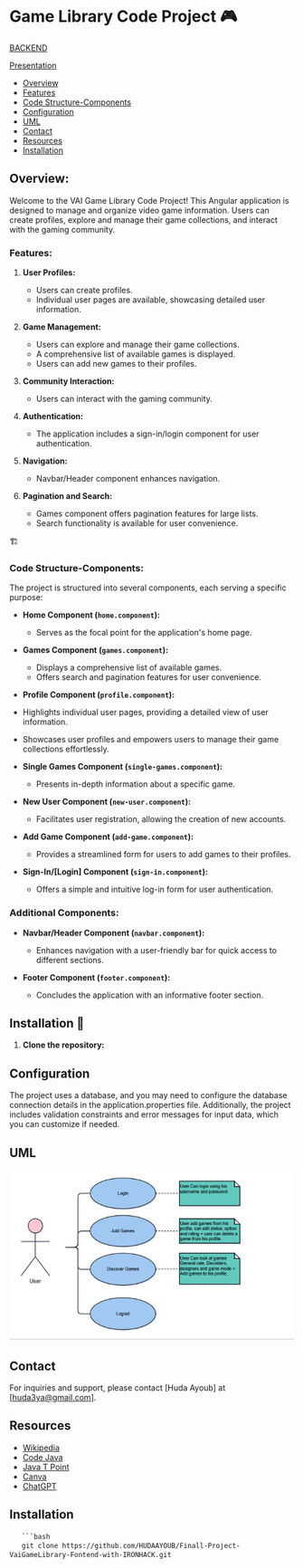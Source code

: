 # Game Library Code Project 🎮

[BACKEND](https://github.com/HUDAAYOUB/ProjectGameLibrary-java-project1-github-repo-sda)


[Presentation](https://docs.google.com/presentation/d/1pOtnz2Up_9vSgmWEc7ltCHYsu12bgeOR/edit#slide=id.p1)

- [Overview](#overview)
- [Features](#features)
- [Code Structure-Components](#code-structure-components)
- [Configuration](#configuration)
- [UML](#uml)
- [Contact](#contact)
- [Resources](#resources)
- [Installation](#installation)

## Overview:

Welcome to the VAI Game Library Code Project! This Angular application is designed to manage and organize video game information. Users can create profiles, explore and manage their game collections, and interact with the gaming community.


### Features:

1. **User Profiles:**
   - Users can create profiles.
   - Individual user pages are available, showcasing detailed user information.

2. **Game Management:**
   - Users can explore and manage their game collections.
   - A comprehensive list of available games is displayed.
   - Users can add new games to their profiles.

3. **Community Interaction:**
   - Users can interact with the gaming community.

4. **Authentication:**
   - The application includes a sign-in/login component for user authentication.

5. **Navigation:**
   - Navbar/Header component enhances navigation.

6. **Pagination and Search:**
   - Games component offers pagination features for large lists.
   - Search functionality is available for user convenience.


🏗️
### Code Structure-Components: 

The project is structured into several components, each serving a specific purpose:

- **Home Component (`home.component`):**
  - Serves as the focal point for the application's home page.

- **Games Component (`games.component`):**
  - Displays a comprehensive list of available games.
  - Offers search and pagination features for user convenience.

- **Profile Component (`profile.component`):**
 - Highlights individual user pages, providing a detailed view of user information.
  - Showcases user profiles and empowers users to manage their game collections effortlessly.

- **Single Games Component (`single-games.component`):**
  - Presents in-depth information about a specific game.

- **New User Component (`new-user.component`):**
  - Facilitates user registration, allowing the creation of new accounts.

- **Add Game Component (`add-game.component`):**
  - Provides a streamlined form for users to add games to their profiles.

- **Sign-In/[Login] Component (`sign-in.component`):**
  - Offers a simple and intuitive log-in form for user authentication.

### Additional Components:

- **Navbar/Header Component (`navbar.component`):**
  - Enhances navigation with a user-friendly bar for quick access to different sections.

- **Footer Component (`footer.component`):**
  - Concludes the application with an informative footer section.

## Installation 🚀

1. **Clone the repository:**


## Configuration

The project uses a database, and you may need to configure the database connection details in the application.properties file. Additionally, the project includes validation constraints and error messages for input data, which you can customize if needed.

## UML

 <img src = "https://github.com/HUDAAYOUB/Finall-Project-VaiGameLibrary-Fontend-with-IRONHACK/blob/main/Screenshot%202023-11-22%20095423.png" >


 
## Contact

For inquiries and support, please contact [Huda Ayoub] at [huda3ya@gmail.com].

## Resources

- [Wikipedia](https://en.wikipedia.org/)
- [Code Java](https://www.codejava.net/)
- [Java T Point](https://www.javatpoint.com/)
- [Canva](https://www.canva.com/)
- [ChatGPT](https://www.openai.com/)

##  Installation
```
   ```bash
   git clone https://github.com/HUDAAYOUB/Finall-Project-VaiGameLibrary-Fontend-with-IRONHACK.git
